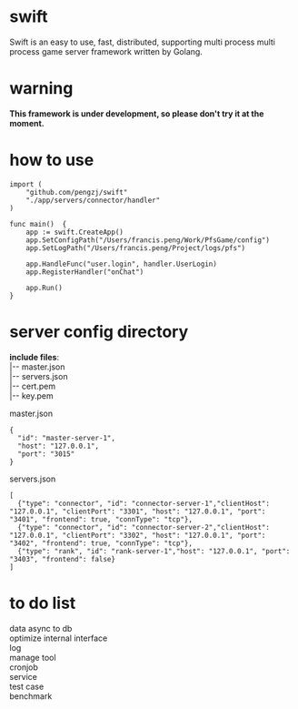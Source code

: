 # swift
Swift is an easy to use, fast, distributed, supporting multi process  multi process game server framework written by Golang.  

# warning
**This framework is under development, so please don't try it at the moment.**


# how to use
````
import (
	"github.com/pengzj/swift"
	"./app/servers/connector/handler"
)

func main()  {
	app := swift.CreateApp()
	app.SetConfigPath("/Users/francis.peng/Work/PfsGame/config")
	app.SetLogPath("/Users/francis.peng/Project/logs/pfs")

	app.HandleFunc("user.login", handler.UserLogin)
	app.RegisterHandler("onChat")

	app.Run()
}

````

# server config directory
**include files**:  
|-- master.json  
|-- servers.json  
|-- cert.pem  
|-- key.pem  

master.json
```
{
  "id": "master-server-1",
  "host": "127.0.0.1",
  "port": "3015"
}
```
servers.json  
````
[
  {"type": "connector", "id": "connector-server-1","clientHost": "127.0.0.1", "clientPort": "3301", "host": "127.0.0.1", "port": "3401", "frontend": true, "connType": "tcp"},
  {"type": "connector", "id": "connector-server-2","clientHost": "127.0.0.1", "clientPort": "3302", "host": "127.0.0.1", "port": "3402", "frontend": true, "connType": "tcp"},
  {"type": "rank", "id": "rank-server-1","host": "127.0.0.1", "port": "3403", "frontend": false}
]
````


# to do list
 
data  async  to db  
optimize internal interface  
log  
manage tool  
cronjob  
service    
test case  
benchmark 

